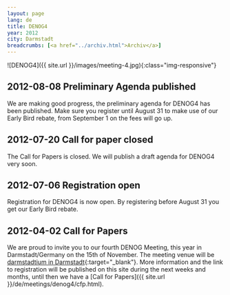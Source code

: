 ```yaml
---
layout: page
lang: de
title: DENOG4
year: 2012
city: Darmstadt
breadcrumbs: [<a href="../archiv.html">Archiv</a>]
---
```

![DENOG4]({{ site.url }}/images/meeting-4.jpg){:class="img-responsive"}

## 2012-08-08 Preliminary Agenda published

We are making good progress, the preliminary agenda for DENOG4 has been published. Make sure you register until August 31 to make use of our Early Bird rebate, from September 1 on the fees will go up.

## 2012-07-20 Call for paper closed

The Call for Papers is closed. We will publish a draft agenda for DENOG4 very soon.

## 2012-07-06 Registration open

Registration for DENOG4 is now open. By registering before August 31 you get our Early Bird rebate.

## 2012-04-02 Call for Papers

We are proud to invite you to our fourth DENOG Meeting, this year in Darmstadt/Germany on the 15th of November. The meeting venue will be [darmstadtium in Darmstadt](http://www.darmstadtium.de/index.cfm/sp_id/2/){:target="_blank"}. 
More information and the link to registration will be published on this site during the next weeks and months, until then we have a [Call for Papers]({{ site.url }}/de/meetings/denog4/cfp.html).
